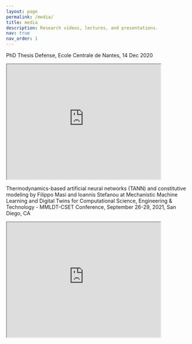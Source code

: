 ```yaml
---
layout: page
permalink: /media/
title: media
description: Research videos, lectures, and presentations.
nav: true
nav_order: 1
---
```

<!-- _pages/publications.md -->

PhD Thesis Defense, Ecole Centrale de Nantes, 14 Dec 2020
<iframe width="420" height="315" src="https://www.youtube.com/embed/9EzR6C18zWk">
</iframe>


Thermodynamics-based artificial neural networks (TANN) and constitutive modeling by Filippo Masi and Ioannis Stefanou at Mechanistic Machine Learning and Digital Twins for Computational Science, Engineering & Technology - MMLDT-CSET Conference, September 26-29, 2021, San Diego, CA
<iframe width="420" height="315" src="https://www.youtube.com/embed/p6UJ03P6LUY">
</iframe>
